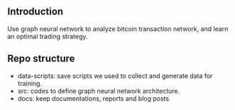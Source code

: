 ## Introduction
Use graph neural network to analyze bitcoin transaction network, and learn an optimal trading strategy.

## Repo structure
* data-scripts: save scripts we used to collect and generate data for training.
* src: codes to define graph neural network architecture.
* docs: keep documentations, reports and blog posts
